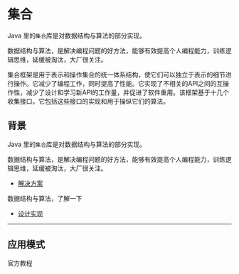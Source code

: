 #   集合

Java 里的`集合`库是对数据结构与算法的部分实现。

数据结构与算法，是解决编程问题的好方法，能够有效提高个人编程能力，训练逻辑思维，延缓被淘汰，大厂很关注。

集合框架是用于表示和操作集合的统一体系结构，使它们可以独立于表示的细节进行操作。它减少了编程工作，同时提高了性能。它实现了不相关的API之间的互操作性，减少了设计和学习新API的工作量，并促进了软件重用。该框架基于十几个收集接口。它包括这些接口的实现和用于操纵它们的算法。

##  背景

Java 里的`集合`库是对数据结构与算法的部分实现。

数据结构与算法，是解决编程问题的好方法，能够有效提高个人编程能力，训练逻辑思维，延缓被淘汰，大厂很关注。


-   [解决方案](103x.md)

数据结构与算法，了解一下

-   [设计实现](104x.md)


-----

##  应用模式

官方教程

